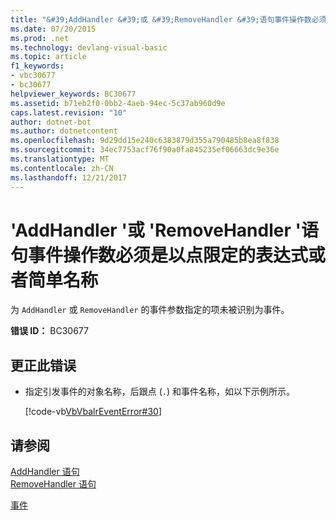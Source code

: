 ```yaml
---
title: "&#39;AddHandler &#39;或 &#39;RemoveHandler &#39;语句事件操作数必须是以点限定的表达式或者简单名称"
ms.date: 07/20/2015
ms.prod: .net
ms.technology: devlang-visual-basic
ms.topic: article
f1_keywords:
- vbc30677
- bc30677
helpviewer_keywords: BC30677
ms.assetid: b71eb2f0-0bb2-4aeb-94ec-5c37ab960d9e
caps.latest.revision: "10"
author: dotnet-bot
ms.author: dotnetcontent
ms.openlocfilehash: 9d29dd15e240c6383879d355a790485b8ea8f838
ms.sourcegitcommit: 34ec7753acf76f90a0fa845235ef06663dc9e36e
ms.translationtype: MT
ms.contentlocale: zh-CN
ms.lasthandoff: 12/21/2017
---
```

# <a name="39addhandler39-or-39removehandler39-statement-event-operand-must-be-a-dot-qualified-expression-or-a-simple-name"></a>&#39;AddHandler &#39;或 &#39;RemoveHandler &#39;语句事件操作数必须是以点限定的表达式或者简单名称
为 `AddHandler` 或 `RemoveHandler` 的事件参数指定的项未被识别为事件。  
  
 **错误 ID：** BC30677  
  
## <a name="to-correct-this-error"></a>更正此错误  
  
-   指定引发事件的对象名称，后跟点 (`.`) 和事件名称，如以下示例所示。  
  
     [!code-vb[VbVbalrEventError#30](../../visual-basic/language-reference/error-messages/codesnippet/VisualBasic/bc30677_1.vb)]  
  
## <a name="see-also"></a>请参阅  
 [AddHandler 语句](../../visual-basic/language-reference/statements/addhandler-statement.md)  
 [RemoveHandler 语句](../../visual-basic/language-reference/statements/removehandler-statement.md)  
   
 [事件](../../visual-basic/programming-guide/language-features/events/index.md)
